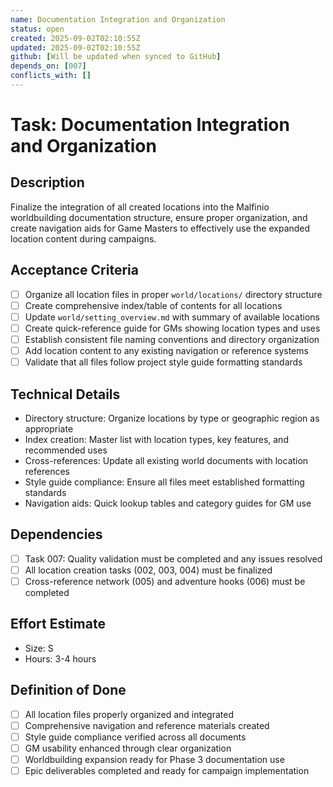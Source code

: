 ```yaml
---
name: Documentation Integration and Organization
status: open
created: 2025-09-02T02:10:55Z
updated: 2025-09-02T02:10:55Z
github: [Will be updated when synced to GitHub]
depends_on: [007]
conflicts_with: []
---
```


# Task: Documentation Integration and Organization

## Description
Finalize the integration of all created locations into the Malfinio worldbuilding documentation structure, ensure proper organization, and create navigation aids for Game Masters to effectively use the expanded location content during campaigns.

## Acceptance Criteria
- [ ] Organize all location files in proper `world/locations/` directory structure
- [ ] Create comprehensive index/table of contents for all locations
- [ ] Update `world/setting_overview.md` with summary of available locations
- [ ] Create quick-reference guide for GMs showing location types and uses
- [ ] Establish consistent file naming conventions and directory organization
- [ ] Add location content to any existing navigation or reference systems
- [ ] Validate that all files follow project style guide formatting standards

## Technical Details
- Directory structure: Organize locations by type or geographic region as appropriate
- Index creation: Master list with location types, key features, and recommended uses
- Cross-references: Update all existing world documents with location references
- Style guide compliance: Ensure all files meet established formatting standards
- Navigation aids: Quick lookup tables and category guides for GM use

## Dependencies
- [ ] Task 007: Quality validation must be completed and any issues resolved
- [ ] All location creation tasks (002, 003, 004) must be finalized
- [ ] Cross-reference network (005) and adventure hooks (006) must be completed

## Effort Estimate
- Size: S
- Hours: 3-4 hours

## Definition of Done
- [ ] All location files properly organized and integrated
- [ ] Comprehensive navigation and reference materials created
- [ ] Style guide compliance verified across all documents
- [ ] GM usability enhanced through clear organization
- [ ] Worldbuilding expansion ready for Phase 3 documentation use
- [ ] Epic deliverables completed and ready for campaign implementation
